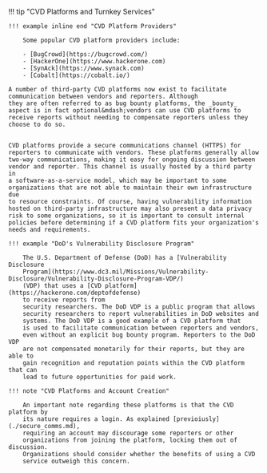 !!! tip "CVD Platforms and Turnkey Services"

    !!! example inline end "CVD Platform Providers"

        Some popular CVD platform providers include:

        - [BugCrowd](https://bugcrowd.com/)
        - [HackerOne](https://www.hackerone.com)
        - [SynAck](https://www.synack.com)
        - [Cobalt](https://cobalt.io/)

    A number of third-party CVD platforms now exist to facilitate
    communication between vendors and reporters. Although
    they are often referred to as bug bounty platforms, the _bounty_
    aspect is in fact optional&mdash;vendors can use CVD platforms to
    receive reports without needing to compensate reporters unless they
    choose to do so. 


    CVD platforms provide a secure communications channel (HTTPS) for
    reporters to communicate with vendors. These platforms generally allow
    two-way communications, making it easy for ongoing discussion between
    vendor and reporter. This channel is usually hosted by a third party in
    a software-as-a-service model, which may be important to some
    organizations that are not able to maintain their own infrastructure due
    to resource constraints. Of course, having vulnerability information
    hosted on third-party infrastructure may also present a data privacy
    risk to some organizations, so it is important to consult internal
    policies before determining if a CVD platform fits your organization's
    needs and requirements.

    !!! example "DoD's Vulnerability Disclosure Program"

        The U.S. Department of Defense (DoD) has a [Vulnerability Disclosure
        Program](https://www.dc3.mil/Missions/Vulnerability-Disclosure/Vulnerability-Disclosure-Program-VDP/)
        (VDP) that uses a [CVD platform](https://hackerone.com/deptofdefense)
        to receive reports from
        security researchers. The DoD VDP is a public program that allows
        security researchers to report vulnerabilities in DoD websites and
        systems. The DoD VDP is a good example of a CVD platform that
        is used to facilitate communication between reporters and vendors,
        even without an explicit bug bounty program. Reporters to the DoD VDP
        are not compensated monetarily for their reports, but they are able to
        gain recognition and reputation points within the CVD platform that can
        lead to future opportunities for paid work.

    !!! note "CVD Platforms and Account Creation"

        An important note regarding these platforms is that the CVD platform by
        its nature requires a login. As explained [previoiusly](./secure_comms.md),
        requiring an account may discourage some reporters or other
        organizations from joining the platform, locking them out of discussion.
        Organizations should consider whether the benefits of using a CVD
        service outweigh this concern.
